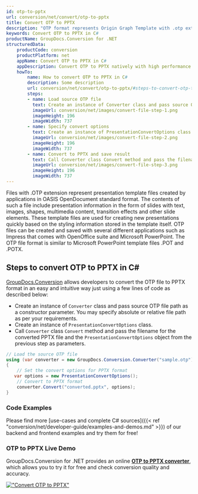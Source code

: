 ```yaml
---
id: otp-to-pptx
url: conversion/net/convert/otp-to-pptx
title: Convert OTP to PPTX
description: "OTP format represents Origin Graph Template with .otp extension. Learn how to convert OTP to PPTX file programmatically in C# language using GroupDocs.Conversion for .NET library."
keywords: Convert OTP to PPTX in C#
productName: GroupDocs.Conversion for .NET
structuredData:
    productCode: conversion
    productPlatform: net
    appName: Convert OTP to PPTX in C#
    appDescription: Convert OTP to PPTX natively with high performance using C# language and server side GroupDocs.Conversion for .NET APIs, without the use of any software like Microsoft or Open Office.
    howTo:
        name: How to convert OTP to PPTX in C# 
        description: Some description
        url: conversion/net/convert/otp-to-pptx/#steps-to-convert-otp-to-pptx-in-c
        steps:
        - name: Load source OTP file 
          text: Create an instance of Converter class and pass source OTP file path as a constructor parameter. You may specify absolute or relative file path as per your requirements. 
          imageUrl: conversion/net/images/convert-file-step-1.png
          imageHeight: 196
          imageWidth: 737
        - name: Specify convert options 
          text: Create an instance of PresentationConvertOptions class.
          imageUrl: conversion/net/images/convert-file-step-2.png
          imageHeight: 196
          imageWidth: 737
        - name: Convert to PPTX and save result 
          text: Call Converter class Convert method and pass the filename for the converted HTML file and the PresentationConvertOptions object from the previous step as parameters.
          imageUrl: conversion/net/images/convert-file-step-3.png
          imageHeight: 196
          imageWidth: 737
---
```


Files with .OTP extension represent presentation template files created by applications in OASIS OpenDocument standard format. The contents of such a file include presentation information in the form of slides with text, images, shapes, multimedia content, transition effects and other slide elements. These template files are used for creating new presentations quickly based on the styling information stored in the template itself. OTP files can be created and saved with several different applications such as Impress that comes with OpenOffice suite and Microsoft PowerPoint. The OTP file format is similar to Microsoft PowerPoint template files .POT and .POTX.

## Steps to convert OTP to PPTX in C#

[GroupDocs.Conversion](https://products.groupdocs.com/conversion/net) allows developers to convert the OTP file to PPTX format in an easy and intuitive way just using a few lines of code as described below:

* Create an instance of `Converter` class and pass source OTP file path as a constructor parameter. You may specify absolute or relative file path as per your requirements. 
* Create an instance of `PresentationConvertOptions` class.
* Call `Converter` class `Convert` method and pass the filename for the converted PPTX file and the `PresentationConvertOptions` object from the previous step as parameters.

```csharp
// Load the source OTP file
using (var converter = new GroupDocs.Conversion.Converter("sample.otp"))
{
    // Set the convert options for PPTX format
   var options = new PresentationConvertOptions();
    // Convert to PPTX format
    converter.Convert("converted.pptx", options);
}
```

### Code Examples

Please find more [use-cases and complete C# sources]({{< ref "conversion/net/developer-guide/examples-and-demos.md" >}}) of our backend and frontend examples and try them for free!

### OTP to PPTX Live Demo

GroupDocs.Conversion for .NET provides an online [**OTP to PPTX converter**](https://products.groupdocs.app/conversion/otp-to-pptx), which allows you to try it for free and check conversion quality and accuracy.

[!["Convert OTP to PPTX"](conversion/net/images/convert-to-pptx/convert-otp-to-pptx.png)](https://products.groupdocs.app/conversion/otp-to-pptx)